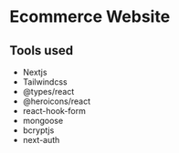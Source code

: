 # Ecommerce Website

## Tools used

- Nextjs
- Tailwindcss
- @types/react
- @heroicons/react
- react-hook-form
- mongoose
- bcryptjs
- next-auth

